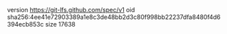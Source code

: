 version https://git-lfs.github.com/spec/v1
oid sha256:4ee41e72903389a1e8c3de48bb2d3c80f998bb22237dfa8480f4d6394ecb853c
size 17638
